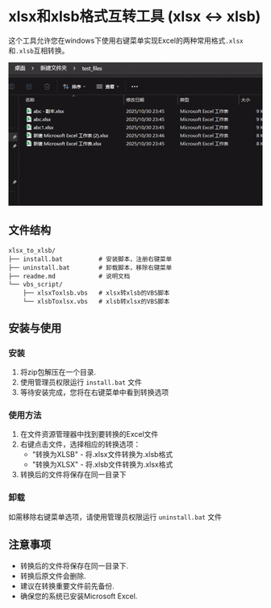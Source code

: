 # xlsx和xlsb格式互转工具 (xlsx ↔ xlsb)

这个工具允许您在windows下使用右键菜单实现Excel的两种常用格式`.xlsx`和`.xlsb`互相转换。

![alt text](demo.gif)

## 文件结构

```
xlsx_to_xlsb/
├── install.bat          # 安装脚本，注册右键菜单
├── uninstall.bat        # 卸载脚本，移除右键菜单
├── readme.md            # 说明文档
└── vbs_script/
    ├── xlsxToxlsb.vbs   # xlsx转xlsb的VBS脚本
    └── xlsbToxlsx.vbs   # xlsb转xlsx的VBS脚本
```

## 安装与使用

### 安装

1. 将zip包解压在一个目录.
1. 使用管理员权限运行 `install.bat` 文件
2. 等待安装完成，您将在右键菜单中看到转换选项

### 使用方法

1. 在文件资源管理器中找到要转换的Excel文件
2. 右键点击文件，选择相应的转换选项：
   - "转换为XLSB" - 将.xlsx文件转换为.xlsb格式
   - "转换为XLSX" - 将.xlsb文件转换为.xlsx格式
3. 转换后的文件将保存在同一目录下

### 卸载

如需移除右键菜单选项，请使用管理员权限运行 `uninstall.bat` 文件

## 注意事项

- 转换后的文件将保存在同一目录下.
- 转换后原文件会删除.
- 建议在转换重要文件前先备份.
- 确保您的系统已安装Microsoft Excel.